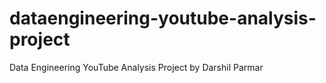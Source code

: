 # dataengineering-youtube-analysis-project
Data Engineering YouTube Analysis Project by Darshil Parmar
